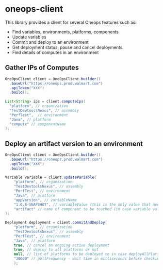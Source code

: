 # oneops-client

This library provides a client for several Oneops features such as:
- Find variables, environments, platforms, components
- Update variables
- Commit and deploy to an environment
- Get deployment status, pause and cancel deployments
- Find details of computes in an environment

## Gather IPs of Computes

```java
OneOpsClient client = OneOpsClient.builder()
  .baseUrl("https://oneops.prod.walmart.com")
  .apiToken("XXX")
  .build();
     
List<String> ips = client.computeIps(
  "platform", // organization
  "TestDevtoolsNexus", // assembly
  "PerfTest",  // environment
  "Java", // platform
  "compute" // componentName
);
```

## Deploy an artifact version to an environment

```java
OneOpsClient client = OneOpsClient.builder()
  .baseUrl("https://oneops.prod.walmart.com")
  .apiToken("XXX")
  .build();
     
Variable variable = client.updateVariable(
	"platform", // organization
	"TestDevtoolsNexus", // assembly
	"PerfTest", // environment
	"Java", // platform
	"appVersion", // variableName
	"1.0.8-SNAPSHOT", // variableValue (this is the only value that needs to be changed every time a deployment is being done!)
	"artifact" // name of component to be touched (in case variable value is same as previous value)
); 
    
Deployment deployment = client.commitAndDeploy(
	"platform", // organization
	"TestDevtoolsNexus", // assembly
	"PerfTest", // environment
	"Java", // platform
	true, // cancel an ongoing active deployment 
	true, // deploy to all platforms or not
	null, // list of platforms to be deployed to in case deployAllPlatforms is false
	"30000" // pollFrequency - wait time in milliseconds before checking for deployment status
	);
```